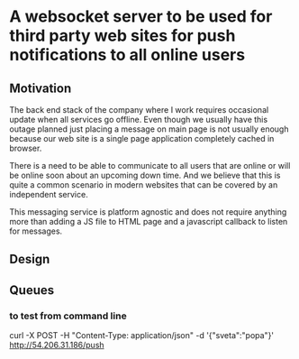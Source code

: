 # A websocket server to be used for third party web sites for push notifications to all online users

## Motivation

The back end stack of the company where I work requires occasional update when all services go offline.
Even though we usually have this outage planned just placing a message on main page is not usually enough because our web site
is a single page application completely cached in browser.

There is a need to be able to communicate to all users that are online or will be online soon about an upcoming down time.
And we believe that this is quite a common scenario in modern websites that can be covered by an independent service.

This messaging service is platform agnostic and does not require anything more than adding a JS file to HTML page and a javascript
callback to listen for messages.

## Design

## Queues

### to test from command line
curl -X POST -H "Content-Type: application/json" -d '{"sveta":"popa"}' http://54.206.31.186/push